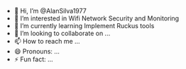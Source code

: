 - 👋 Hi, I’m @AlanSilva1977
- 👀 I’m interested in Wifi Network Security and Monitoring
- 🌱 I’m currently learning Implement Ruckus tools
- 💞️ I’m looking to collaborate on ...
- 📫 How to reach me ...
- 😄 Pronouns: ...
- ⚡ Fun fact: ...

<!---
AlanSilva1977/AlanSilva1977 is a ✨ special ✨ repository because its `README.md` (this file) appears on your GitHub profile.
You can click the Preview link to take a look at your changes.
--->
